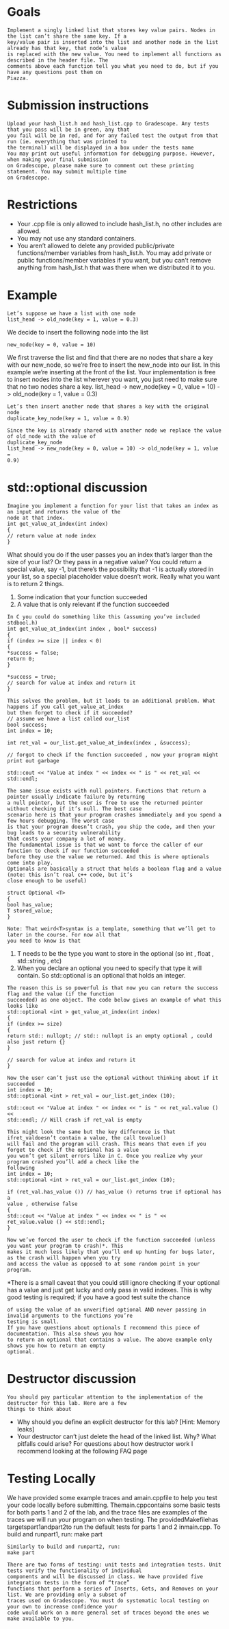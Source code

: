 # Goals

```
Implement a singly linked list that stores key value pairs. Nodes in the list can’t share the same key. If a
key/value pair is inserted into the list and another node in the list already has that key, that node’s value
is replaced with the new value. You need to implement all functions as described in the header file. The
comments above each function tell you what you need to do, but if you have any questions post them on
Piazza.
```
# Submission instructions

```
Upload your hash_list.h and hash_list.cpp to Gradescope. Any tests that you pass will be in green, any that
you fail will be in red, and for any failed test the output from that run (ie. everything that was printed to
the terminal) will be displayed in a box under the tests name
You may print out useful information for debugging purpose. However, when making your final submission
on Gradescope, please make sure to comment out these printing statement. You may submit multiple time
on Gradescope.
```
# Restrictions

- Your .cpp file is only allowed to include hash_list.h, no other includes are allowed.
- You may not use any standard containers.
- You aren’t allowed to delete any provided public/private functions/member variables from hash_list.h.
    You may add private or public functions/member variables if you want, but you can’t remove anything
    from hash_list.h that was there when we distributed it to you.

# Example

```
Let’s suppose we have a list with one node
list_head -> old_node(key = 1, value = 0.3)
```
We decide to insert the following node into the list

```
new_node(key = 0, value = 10)
```
We first traverse the list and find that there are no nodes that share a key with our new_node, so we’re
free to insert the new_node into our list. In this example we’re inserting at the front of the list. Your
implementation is free to insert nodes into the list wherever you want, you just need to make sure that no
two nodes share a key.
list_head -> new_node(key = 0, value = 10) -> old_node(key = 1, value =
0.3)

```
Let’s then insert another node that shares a key with the original node
duplicate_key_node(key = 1, value = 0.9)
```
```
Since the key is already shared with another node we replace the value of old_node with the value of
duplicate_key_node
list_head -> new_node(key = 0, value = 10) -> old_node(key = 1, value =
0.9)
```

# std::optional<T> discussion

```
Imagine you implement a function for your list that takes an index as an input and returns the value of the
node at that index.
int get_value_at_index(int index)
{
// return value at node index
}
```
What should you do if the user passes you an index that’s larger than the size of your list? Or they pass in a
negative value? You could return a special value, say -1, but there’s the possibility that -1 is actually stored
in your list, so a special placeholder value doesn’t work. Really what you want is to return 2 things.

1. Some indication that your function succeeded
2. A value that is only relevant if the function succeeded

```
In C you could do something like this (assuming you’ve included stdbool.h)
int get_value_at_index(int index , bool* success)
{
if (index >= size || index < 0)
{
*success = false;
return 0;
}
```
```
*success = true;
// search for value at index and return it
}
```
```
This solves the problem, but it leads to an additional problem. What happens if you call get_value_at_index
but then forget to check if it succeeded?
// assume we have a list called our_list
bool success;
int index = 10;
```
```
int ret_val = our_list.get_value_at_index(index , &success);
```
```
// forgot to check if the function succeeded , now your program might
print out garbage
```
```
std::cout << "Value at index " << index << " is " << ret_val << std::endl;
```
```
The same issue exists with null pointers. Functions that return a pointer usually indicate failure by returning
a null pointer, but the user is free to use the returned pointer without checking if it’s null. The best case
scenario here is that your program crashes immediately and you spend a few hours debugging. The worst case
is that your program doesn’t crash, you ship the code, and then your bug leads to a security vulnerability
that costs your company a lot of money.
The fundamental issue is that we want to force the caller of our function to check if our function succeeded
before they use the value we returned. And this is where optionals come into play.
Optionals are basically a struct that holds a boolean flag and a value (note: this isn’t real c++ code, but it’s
close enough to be useful)
```

```
struct Optional <T>
{
bool has_value;
T stored_value;
}
```
```
Note: That weird<T>syntax is a template, something that we’ll get to later in the course. For now all that
you need to know is that
```
1. T needs to be the type you want to store in the optional (so int ,
    float , std::string , etc)
2. When you declare an optional you need to specify that type it will
    contain. So std::optional <int > is an optional that holds an integer.

```
The reason this is so powerful is that now you can return the success flag and the value (if the function
succeeded) as one object. The code below gives an example of what this looks like
std::optional <int > get_value_at_index(int index)
{
if (index >= size)
{
return std:: nullopt; // std:: nullopt is an empty optional , could
also just return {}
}
```
```
// search for value at index and return it
}
```
```
Now the user can’t just use the optional without thinking about if it succeeded
int index = 10;
std::optional <int > ret_val = our_list.get_index (10);
```
```
std::cout << "Value at index " << index << " is " << ret_val.value () <<
std::endl; // Will crash if ret_val is empty
```
```
This might look the same but the key difference is that ifret_valdoesn’t contain a value, the call tovalue()
will fail and the program will crash. This means that even if you forget to check if the optional has a value
you won’t get silent errors like in C. Once you realize why your program crashed you’ll add a check like the
following
int index = 10;
std::optional <int > ret_val = our_list.get_index (10);
```
```
if (ret_val.has_value ()) // has_value () returns true if optional has a
value , otherwise false
{
std::cout << "Value at index " << index << " is " <<
ret_value.value () << std::endl;
}
```
```
Now we’ve forced the user to check if the function succeeded (unless you want your program to crash)*. This
makes it much less likely that you’ll end up hunting for bugs later, as the crash will happen when you try
and access the value as opposed to at some random point in your program.
```
*There is a small caveat that you could still ignore checking if your optional has a value and just get lucky
and only pass in valid indexes. This is why good testing is required; if you have a good test suite the chance


```
of using the value of an unverified optional AND never passing in invalid arguments to the functions you’re
testing is small.
If you have questions about optionals I recommend this piece of documentation. This also shows you how
to return an optional that contains a value. The above example only shows you how to return an empty
optional.
```
# Destructor discussion

```
You should pay particular attention to the implementation of the destructor for this lab. Here are a few
things to think about
```
- Why should you define an explicit destructor for this lab? [Hint: Memory leaks]
- Your destructor can’t just delete the head of the linked list. Why? What pitfalls could arise?
For questions about how destructor work I recommend looking at the following FAQ page

# Testing Locally

We have provided some example traces and amain.cppfile to help you test your code locally before submitting.
Themain.cppcontains some basic tests for both parts 1 and 2 of the lab, and the trace files are examples of
the traces we will run your program on when testing.
The providedMakefilehas targetspart1andpart2to run the default tests for parts 1 and 2 inmain.cpp.
To build and runpart1, run:
make part

```
Similarly to build and runpart2, run:
make part
```
```
There are two forms of testing: unit tests and integration tests. Unit tests verify the functionality of individual
components and will be discussed in class. We have provided five integration tests in the form of “trace”
functions that perform a series of Inserts, Gets, and Removes on your list. We are providing only a subset of
traces used on Gradescope. You must do systematic local testing on your own to increase confidence your
code would work on a more general set of traces beyond the ones we make available to you.
```

